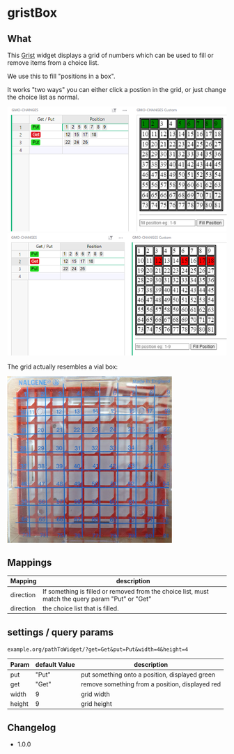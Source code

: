 # gristBox

## What
This [Grist](https://getgrist.com) widget displays a grid of numbers which can be used to fill or remove items from a choice  list.

We use this to fill "positions in a box".

It works "two ways" you can either click a postion in the grid, or just change the
choice list as normal.


![gridPut](/images/gridPut.png)
![gridGet](/images/gridGet.png)

The grid actually resembles a vial box:

![The Box](/images/box.jpg)



## Mappings

Mapping   | description
----------|-------------
direction | If something is filled or removed from the choice list, must match the query param "Put" or "Get"
direction | the choice list that is filled.

## settings / query params

`example.org/pathToWidget/?get=Get&put=Put&width=4&height=4`

Param | default Value | description
------|---------------|------------
put   | "Put"         | put something onto a position, displayed green
get   | "Get"         | remove something from a position, displayed red
width | 9             | grid width
height| 9             | grid height


## Changelog


- 1.0.0